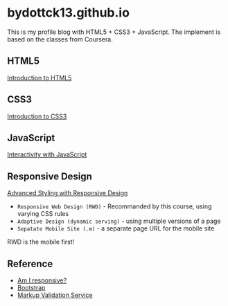# bydottck13.github.io
This is my profile blog with HTML5 + CSS3 + JavaScript. The implement is based on the classes from Coursera.

## HTML5
[Introduction to HTML5](https://www.coursera.org/learn/html)

## CSS3
[Introduction to CSS3](https://www.coursera.org/learn/introcss)

## JavaScript
[Interactivity with JavaScript](https://www.coursera.org/learn/javascript)

## Responsive Design
[Advanced Styling with Responsive Design](https://www.coursera.org/learn/responsivedesign)
 * `Responsive Web Design (RWD)` - Recommanded by this course, using varying CSS rules
 * `Adaptive Design (dynamic serving)` - using multiple versions of a page
 * `Sepatate Mobile Site (.m)` - a separate page URL for the mobile site

RWD is the mobile first! 

## Reference
 * [Am I responsive?](http://ami.responsivedesign.is/#)
 * [Bootstrap](http://getbootstrap.com/)
 * [Markup Validation Service](https://validator.w3.org/)
